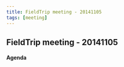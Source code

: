 ```yaml
---
title: FieldTrip meeting - 20141105
tags: [meeting]
---
```


## FieldTrip meeting - 20141105

#### Agenda
